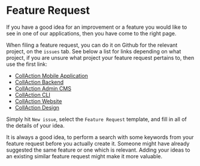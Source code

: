 # Feature Request

If you have a good idea for an improvement or a feature you would like to see in one of our applications, then you have come to the right page.

When filing a feature request, you can do it on Github for the relevant project, on the `issues` tab. See below a list for links depending on what project, if you are unsure what project your feature request pertains to, then use the first link:

* [CollAction Mobile Application](https://github.com/CollActionteam/collaction\_app/issues)
* [CollAction Backend](https://github.com/CollActionteam/collaction\_api/issues)
* [CollAction Admin CMS](https://github.com/CollActionteam/collaction\_cms/issues)
* [CollAction CLI](https://github.com/CollActionteam/collaction\_cli/issues)
* [CollAction Website](https://github.com/CollActionteam/collaction\_website/issues)
* [CollAction Design](https://github.com/CollActionteam/collaction\_design/issues)

Simply hit `New issue`, select the `Feature Request` template, and fill in all of the details of your idea.

It is always a good idea, to perform a search with some keywords from your feature request before you actually create it. Someone might have already suggested the same feature or one which is relevant. Adding your ideas to an existing similar feature request might make it more valuable.

